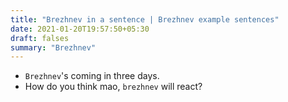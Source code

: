 ```yaml
---
title: "Brezhnev in a sentence | Brezhnev example sentences"
date: 2021-01-20T19:57:50+05:30
draft: falses
summary: "Brezhnev"
---
```

- `Brezhnev`'s coming in three days.
- How do you think mao, `brezhnev` will react?
                 
